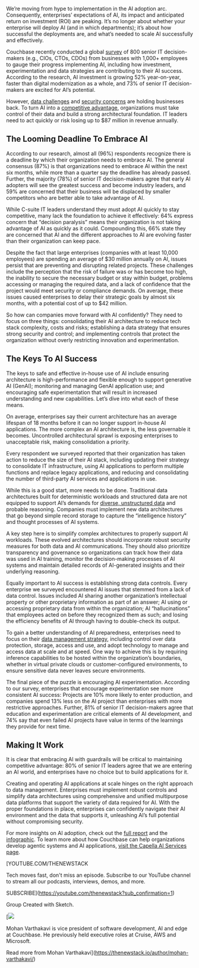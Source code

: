 We’re moving from hype to implementation in the AI adoption arc. Consequently, enterprises’ expectations of AI, its impact and anticipated return on investment (ROI) are peaking. It’s no longer about whether your enterprise will deploy AI (and in which departments); it’s about how successful the deployments are, and what’s needed to scale AI successfully and effectively.

Couchbase recently conducted a global [survey](https://info.couchbase.com/rs/302-GJY-034/images/Couchbase_CIO%20Survey%20Report%202026_FINAL.pdf?version=0) of 800 senior IT decision-makers (e.g., CIOs, CTOs, CDOs) from businesses with 1,000+ employees to gauge their progress implementing AI, including how investment, experimentation and data strategies are contributing to their AI success. According to the research, AI investment is growing 52% year-on-year, faster than digital modernization as a whole, and 73% of senior IT decision-makers are excited for AI’s potential.

However, [data challenges](https://thenewstack.io/why-use-a-nosql-database-for-ai-there-are-many-great-reasons/) and [security concerns](https://thenewstack.io/can-ai-defeat-authentication-depends-on-who-you-ask/) are holding businesses back. To turn AI into a [competitive advantage](https://thenewstack.io/enterprise-ai-success-demands-real-time-data-platforms), organizations must take control of their data and build a strong architectural foundation. IT leaders need to act quickly or risk losing up to $87 million in revenue annually.

## The Looming Deadline To Embrace AI

According to our research, almost all (96%) respondents recognize there is a deadline by which their organization needs to embrace AI. The general consensus (87%) is that organizations need to embrace AI within the next six months, while more than a quarter say the deadline has already passed. Further, the majority (78%) of senior IT decision-makers agree that early AI adopters will see the greatest success and become industry leaders, and 59% are concerned that their business will be displaced by smaller competitors who are better able to take advantage of AI.

While C-suite IT leaders understand they must adopt AI quickly to stay competitive, many lack the foundation to achieve it effectively: 64% express concern that “decision paralysis” means their organization is not taking advantage of AI as quickly as it could. Compounding this, 66% state they are concerned that AI and the different approaches to AI are evolving faster than their organization can keep pace.

Despite the fact that large enterprises (companies with at least 10,000 employees) are spending an average of $30 million annually on AI, issues persist that are preventing and disrupting related projects. These challenges include the perception that the risk of failure was or has become too high, the inability to secure the necessary budget or stay within budget, problems accessing or managing the required data, and a lack of confidence that the project would meet security or compliance demands. On average, these issues caused enterprises to delay their strategic goals by almost six months, with a potential cost of up to $42 million.

So how can companies move forward with AI confidently? They need to focus on three things: consolidating their AI architecture to reduce tech stack complexity, costs and risks; establishing a data strategy that ensures strong security and control; and implementing controls that protect the organization without overly restricting innovation and experimentation.

## The Keys To AI Success

The keys to safe and effective in-house use of AI include ensuring architecture is high-performance and flexible enough to support generative AI (GenAI); monitoring and managing GenAI application use; and encouraging safe experimentation that will result in increased understanding and new capabilities. Let’s dive into what each of these means.

On average, enterprises say their current architecture has an average lifespan of 18 months before it can no longer support in-house AI applications. The more complex an AI architecture is, the less governable it becomes. Uncontrolled architectural sprawl is exposing enterprises to unacceptable risk, making consolidation a priority.

Every respondent we surveyed reported that their organization has taken action to reduce the size of their AI stack, including updating their strategy to consolidate IT infrastructure, using AI applications to perform multiple functions and replace legacy applications, and reducing and consolidating the number of third-party AI services and applications in use.

While this is a good start, more needs to be done. Traditional data architectures built for deterministic workloads and structured data are not equipped to support AI’s demands for [diverse, unstructured data](https://thenewstack.io/from-unstructured-data-to-rag-ready-with-docling) and probable reasoning. Companies must implement new data architectures that go beyond simple record storage to capture the “intelligence history” and thought processes of AI systems.

A key step here is to simplify complex architectures to properly support AI workloads. These evolved architectures should incorporate robust security measures for both data and AI communications. They should also prioritize transparency and governance so organizations can track how their data was used in AI training, monitor the decision-making processes of AI systems and maintain detailed records of AI-generated insights and their underlying reasoning.

Equally important to AI success is establishing strong data controls. Every enterprise we surveyed encountered AI issues that stemmed from a lack of data control. Issues included AI sharing another organization’s intellectual property or other proprietary information as part of an answer; AI using or accessing proprietary data from within the organization; AI “hallucinations” that employees acted on before they recognized them as such; and losing the efficiency benefits of AI through having to double-check its output.

To gain a better understanding of AI preparedness, enterprises need to focus on their [data management strategy](https://thenewstack.io/why-ai-agents-need-an-operational-database/), including control over data protection, storage, access and use, and adopt technology to manage and access data at scale and at speed. One way to achieve this is by requiring inference capabilities to be hosted within the organization’s boundaries, whether in virtual private clouds or customer-configured environments, to ensure sensitive data never leaves secure environments.

The final piece of the puzzle is encouraging AI experimentation. According to our survey, enterprises that encourage experimentation see more consistent AI success: Projects are 10% more likely to enter production, and companies spend 13% less on the AI project than enterprises with more restrictive approaches. Further, 81% of senior IT decision-makers agree that education and experimentation are critical elements of AI development, and 74% say that even failed AI projects have value in terms of the learnings they provide for next time.

## Making It Work

It is clear that embracing AI with guardrails will be critical to maintaining competitive advantage: 80% of senior IT leaders agree that we are entering an AI world, and enterprises have no choice but to build applications for it.

Creating and operating AI applications at scale hinges on the right approach to data management. Enterprises must implement robust controls and simplify data architectures using comprehensive and unified multipurpose data platforms that support the variety of data required for AI. With the proper foundations in place, enterprises can confidently navigate their AI environment and the data that supports it, unleashing AI’s full potential without compromising security.

For more insights on AI adoption, check out the [full report](https://info.couchbase.com/rs/302-GJY-034/images/Couchbase_CIO%20Survey%20Report%202026_FINAL.pdf?version=0) and the [infographic](https://www.couchbase.com/wp-content/uploads/2025/07/Couchbase-CIO-AI-Survey-2026.pdf). To learn more about how Couchbase can help organizations develop agentic systems and AI applications, [visit the Capella AI Services page](https://www.couchbase.com/products/ai-services/).

[YOUTUBE.COM/THENEWSTACK

Tech moves fast, don't miss an episode. Subscribe to our YouTube
channel to stream all our podcasts, interviews, demos, and more.

SUBSCRIBE](https://youtube.com/thenewstack?sub_confirmation=1)

Group
Created with Sketch.

[![](https://cdn.thenewstack.io/media/2025/04/83db0acb-mohanvarthakavi.jpg)

Mohan Varthakavi is vice president of software development, AI and edge at Couchbase. He previously held executive roles at Cruise, AWS and Microsoft.

Read more from Mohan Varthakavi](https://thenewstack.io/author/mohan-varthakavi/)